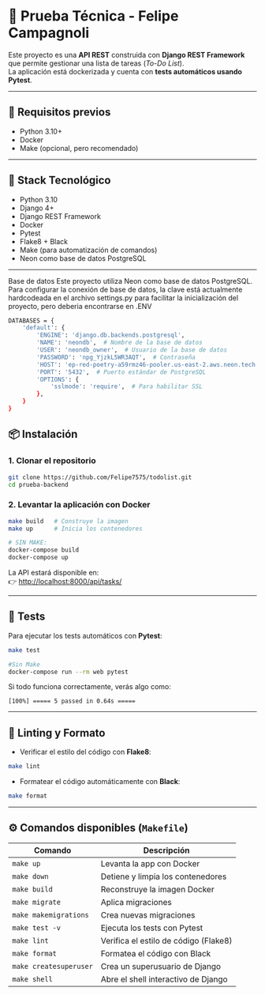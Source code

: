 
# 📝 Prueba Técnica - Felipe Campagnoli

Este proyecto es una **API REST** construida con **Django REST Framework** que permite gestionar una lista de tareas (_To-Do List_).  
La aplicación está dockerizada y cuenta con **tests automáticos usando Pytest**.

---

## 🚀 Requisitos previos

- Python 3.10+
- Docker
- Make (opcional, pero recomendado)

---

## 🧱 Stack Tecnológico

- Python 3.10
- Django 4+
- Django REST Framework
- Docker
- Pytest
- Flake8 + Black
- Make (para automatización de comandos)
- Neon como base de datos PostgreSQL
---

Base de datos
Este proyecto utiliza Neon como base de datos PostgreSQL. Para configurar la conexión de base de datos, la clave está actualmente hardcodeada en el archivo settings.py para facilitar la inicialización del proyecto, pero deberia encontrarse en .ENV
```bash
DATABASES = {
    'default': {
        'ENGINE': 'django.db.backends.postgresql',
        'NAME': 'neondb',  # Nombre de la base de datos
        'USER': 'neondb_owner',  # Usuario de la base de datos
        'PASSWORD': 'npg_YjzkL5WR3AQT',  # Contraseña
        'HOST': 'ep-red-poetry-a59rmz46-pooler.us-east-2.aws.neon.tech',  # Dirección del host
        'PORT': '5432',  # Puerto estándar de PostgreSQL
        'OPTIONS': {
            'sslmode': 'require',  # Para habilitar SSL
        },
    }
}
```

## 📦 Instalación

### 1. Clonar el repositorio

```bash
git clone https://github.com/Felipe7575/todolist.git
cd prueba-backend
```

### 2. Levantar la aplicación con Docker

```bash
make build   # Construye la imagen
make up      # Inicia los contenedores

# SIN MAKE:
docker-compose build
docker-compose up

```

La API estará disponible en:  
👉 [http://localhost:8000/api/tasks/](http://localhost:8000/api/tasks/)

---

## 🧪 Tests

Para ejecutar los tests automáticos con **Pytest**:

```bash
make test

#Sin Make
docker-compose run --rm web pytest
```

Si todo funciona correctamente, verás algo como:

```
[100%] ===== 5 passed in 0.64s =====
```

---

## 🧼 Linting y Formato

- Verificar el estilo del código con **Flake8**:

```bash
make lint
```

- Formatear el código automáticamente con **Black**:

```bash
make format
```

---

## ⚙️ Comandos disponibles (`Makefile`)

| Comando              | Descripción                                  |
|----------------------|----------------------------------------------|
| `make up`            | Levanta la app con Docker                    |
| `make down`          | Detiene y limpia los contenedores            |
| `make build`         | Reconstruye la imagen Docker                 |
| `make migrate`       | Aplica migraciones                           |
| `make makemigrations`| Crea nuevas migraciones                      |
| `make test -v`       | Ejecuta los tests con Pytest                 |
| `make lint`          | Verifica el estilo de código (Flake8)        |
| `make format`        | Formatea el código con Black                 |
| `make createsuperuser` | Crea un superusuario de Django             |
| `make shell`         | Abre el shell interactivo de Django         |

